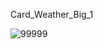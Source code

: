 Card_Weather_Big_1

![99999](https://user-images.githubusercontent.com/73241309/145117333-c63bc568-5427-4e13-a459-389c6b1e9308.PNG)



